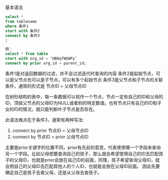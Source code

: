 基本语法

```sql
select *
from tablename
where 条件1
start with 条件2  
connect by 条件3 
;
```

```sql
例：  
select * from table  
start with org_id = ‘HBHqfWGWPy’  
connect by prior org_id = parent_id;
```

条件1是对返回数据的过滤，并不会过滤迭代时查询的内容
条件2是起始节点，可以是父节点也可以是子节点，可以有多个起始节点
条件3是父节点和子节点的关联条件，通常的形式是 节点ID = 父母节点ID

在树形结构的表中，每一条数据可以视作一个节点，节点一定有自己的ID和父母的ID，顶级父节点的父母ID为NULL或者别的特定数值。也有节点只有自己的ID和子女的ID的情况，就只能判断叶子节点是否存在。

此语法难点在于条件3，通常有两种写法:
1. connect by prior 节点ID = 父母节点ID 
2. connect by  节点ID = prior 父母节点ID

主要是prior关键字的位置不同，prior有先前的意思，代表使用哪一个字段来查询另一个字段。比如父母想要查询自己的孩子，那么就会希望使用自己的ID去匹配孩子的父母ID，也就是prior会放在自己ID的前面，同理，孩子希望查询父母ID，就会把自己的父母ID去匹配其他人的个人ID，也就是会放在父母ID前面。
因此先要确定自己是孩子去查父母，还是从父母去查孩子。